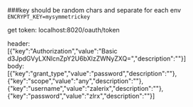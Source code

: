 ###key should be random chars and separate for each env
`ENCRYPT_KEY=mysymmetrickey`

get token: localhost:8020/oauth/token

header:  
[{"key":"Authorization","value":"Basic d3JpdGVyLXNlcnZpY2U6bXlzZWNyZXQ=","description":""}]  
body:  
[{"key":"grant_type","value":"password","description":""},{"key":"scope","value":"any","description":""},{"key":"username","value":"zalerix","description":""},{"key":"password","value":"zlrx","description":""}]  